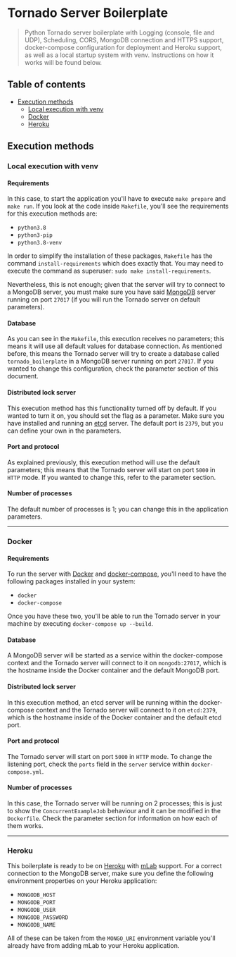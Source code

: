 # Tornado Server Boilerplate

> Python Tornado server boilerplate with Logging (console, file and UDP), Scheduling, CORS, MongoDB connection and HTTPS 
support, docker-compose configuration for deployment and Heroku support, as well as a local startup system with venv.
Instructions on how it works will be found below.

## Table of contents

* [Execution methods](#execution-methods)
    * [Local execution with venv](#local-execution-with-venv)
    * [Docker](#docker)
    * [Heroku](#heroku)

## Execution methods

### Local execution with venv

#### Requirements

In this case, to start the application you'll have to execute `make prepare` and `make run`. If you look at the code
inside `Makefile`, you'll see the requirements for this execution methods are:

* `python3.8`
* `python3-pip`
* `python3.8-venv`

In order to simplify the installation of these packages, `Makefile` has the command `install-requirements` which does
exactly that. You may need to execute the command as superuser: `sudo make install-requirements`.

Nevertheless, this is not enough; given that the server will try to connect to a MongoDB server, you must make sure you
have said [MongoDB](https://www.mongodb.com/) server running on port `27017` (if you will run the Tornado server on 
default parameters).

#### Database

As you can see in the `Makefile`, this execution receives no parameters; this means it will use all default values for
database connection. As mentioned before, this means the Tornado server will try to create a database called 
`tornado_boilerplate` in a MongoDB server running on port `27017`. If you wanted to change this configuration, check the
parameter section of this document.

#### Distributed lock server

This execution method has this functionality turned off by default. If you wanted to turn it on, you should set the
flag as a parameter. Make sure you have installed and running an [etcd](https://etcd.io/) server. The default port is
`2379`, but you can define your own in the parameters.

#### Port and protocol

As explained previously, this execution method will use the default parameters; this means that the Tornado server will 
start on port `5000` in `HTTP` mode. If you wanted to change this, refer to the parameter section.

#### Number of processes

The default number of processes is 1; you can change this in the application parameters.

---
### Docker

#### Requirements

To run the server with [Docker](https://www.docker.com/) and [docker-compose](https://docs.docker.com/compose/), you'll 
need to have the following packages installed in your system:

* `docker`
* `docker-compose`

Once you have these two, you'll be able to run the Tornado server in your machine by executing 
`docker-compose up --build`.

#### Database

A MongoDB server will be started as a service within the docker-compose context and the Tornado server will connect
to it on `mongodb:27017`, which is the hostname inside the Docker container and the default MongoDB port.

#### Distributed lock server

In this execution method, an etcd server will be running within the docker-compose context and the Tornado server will
connect to it on `etcd:2379`, which is the hostname inside of the Docker container and the default etcd port.

#### Port and protocol

The Tornado server will start on port `5000` in `HTTP` mode. To change the listening port, check the `ports` field
in the `server` service within `docker-compose.yml`.

#### Number of processes

In this case, the Tornado server will be running on 2 processes; this is just to show the `ConcurrentExampleJob`
behaviour and it can be modified in the `Dockerfile`. Check the parameter section for information on how each of them
works.

---
### Heroku

This boilerplate is ready to be on [Heroku](https://www.heroku.com/) with 
[mLab](https://elements.heroku.com/addons/mongolab) support. For a correct connection to the MongoDB server, make sure
you define the following environment properties on your Heroku application:

* `MONGODB_HOST`
* `MONGODB_PORT`
* `MONGODB_USER`
* `MONGODB_PASSWORD`
* `MONGODB_NAME`

All of these can be taken from the `MONGO_URI` environment variable you'll already have from adding mLab to your Heroku 
application.

